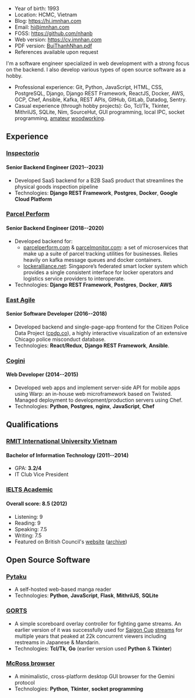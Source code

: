 - Year of birth: 1993
- Location: HCMC, Vietnam
- Blog: <https://hi.imnhan.com>
- Email: <hi@imnhan.com>
- FOSS: <https://github.com/nhanb>
- Web version: <https://cv.imnhan.com>
- PDF version: [BuiThanhNhan.pdf][pdf]
- References available upon request

I'm a software engineer specialized in web development with a strong focus on
the backend. I also develop various types of open source software as a hobby.

- Professional experience: Git, Python, JavaScript, HTML, CSS, PostgreSQL,
  Django, Django REST Framework, ReactJS, Docker, AWS, GCP, Chef, Ansible,
  Kafka, REST APIs, GitHub, GitLab, Datadog, Sentry.
- Casual experience (through hobby projects): Go, Tcl/Tk, Tkinter, MithrilJS,
  SQLite, Nim, SourceHut, GUI programming, local IPC, socket programming,
  [amateur][stick] [woodworking][pad].

## Experience

### [Inspectorio][insp]

#### Senior Backend Engineer (2021--2023)

- Developed SaaS backend for a B2B SaaS product that streamlines the physical
  goods inspection pipeline
- Technologies: **Django REST Framework**, **Postgres**, **Docker**, **Google
  Cloud Platform**

### [Parcel Perform][pp]

#### Senior Backend Engineer (2018--2020)

- Developed backend for:
  + [parcelperform.com][pp] & [parcelmonitor.com][pm]: a set of microservices
    that make up a suite of parcel tracking utilities for businesses. Relies
    heavily on kafka message queues and docker containers.
  + [lockeralliance.net][la]: Singapore’s federated smart locker system which
    provides a single consistent interface for locker operators and logistics
    service providers to interoperate.
- Technologies: **Django REST Framework**, **Postgres**, **Docker**, **AWS**

### [East Agile][ea]

#### Senior Software Developer (2016--2018)

- Developed backend and single-page-app frontend for the Citizen Police Data
  Project ([cpdp.co][cpdp]), a highly interactive visualization of an extensive
  Chicago police misconduct database.
- Technologies: **React/Redux**, **Django REST Framework**, **Ansible**.

### [Cogini][cog]

#### Web Developer (2014--2015)

- Developed web apps and implement server-side API for mobile apps using Warp:
  an in-house web microframework based on Twisted. Managed deployment to
  development/production servers using Chef.
- Technologies: **Python**, **Postgres**, **nginx**, **JavaScript**, **Chef**


## Qualifications

### [RMIT International University Vietnam][rmit]

#### Bachelor of Information Technology (2011--2014)

- GPA: **3.2/4**
- IT Club Vice President

### [IELTS Academic][ielts]

#### Overall score: **8.5** (2012)

- Listening: 9
- Reading: 9
- Speaking: 7.5
- Writing: 7.5
- Featured on British Council's [website][bc] ([archive][bcm])

## Open Source Software

### [Pytaku][ptk]

- A self-hosted web-based manga reader
- Technologies: **Python**, **JavaScript**, **Flask**, **MithrilJS**,
  **SQLite**

### [GORTS][gorts]

- A simple scoreboard overlay controller for fighting game streams. An earlier
  version of it was successfully used for [Saigon Cup][sgc] [streams][sgcs] for
  multiple years that peaked at 22k concurrent viewers including restreams in
  Japanese & Mandarin.
- Technologies: **Tcl/Tk**, **Go**
  (earlier version used **Python** & **Tkinter**)

### [McRoss browser][mcr]

- A minimalistic, cross-platform desktop GUI browser for the Gemini protocol
- Technologies: **Python**, **Tkinter**, **socket programming**

[insp]: https://inspectorio.com/
[pp]: https://www.parcelperform.com/
[pm]: https://www.parcelmonitor.com/
[la]: https://lockeralliance.net/
[ea]: https://www.eastagile.com/
[cpdp]: https://cpdp.co
[cog]: https://www.cogini.com/
[rmit]: https://www.rmit.edu.vn/
[ielts]: https://www.ielts.org/
[bc]: https://www.britishcouncil.vn/hoc-tieng-anh/ielts
[bcm]: https://web.archive.org/web/20230628172630/https://www.britishcouncil.vn/hoc-tieng-anh/ielts
[ptk]: https://github.com/nhanb/pytaku
[gorts]: https://github.com/nhanb/gorts
[sgc]: https://sgc19.saigonfgc.com/en/
[sgcs]: https://www.youtube.com/watch?v=9HwrXVi9Qa8&list=PLYSOEx17rT__sUi-xnf5PVrmtfd7IFi_l
[mcr]: https://sr.ht/~nhanb/mcross/
[more]: https://github.com/nhanb
[stick]: https://hi.imnhan.com/posts/my-first-diy-fightstick-part-2/
[pad]: https://hi.imnhan.com/posts/simplest-possible-stepmania-soft-to-hard-pad-mod/
[pdf]: https://cv.imnhan.com/BuiThanhNhan.pdf
